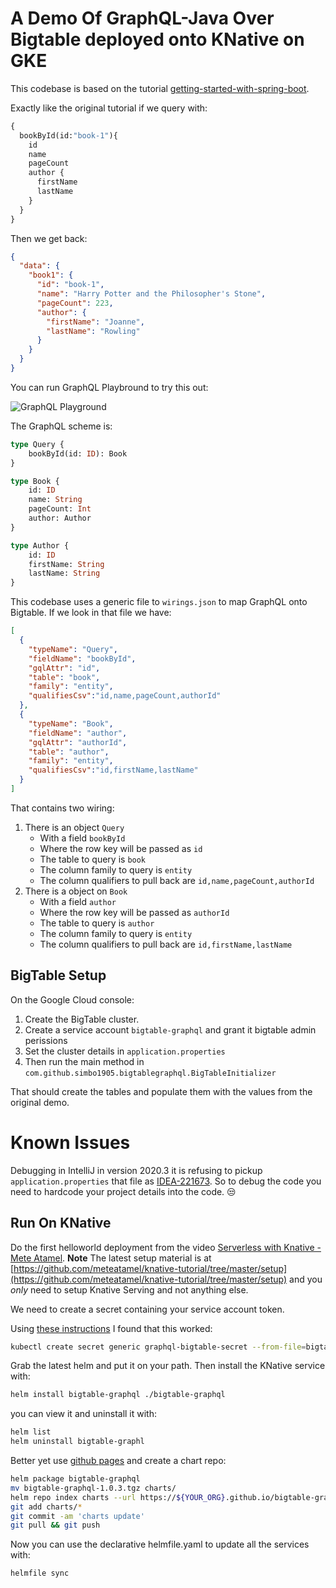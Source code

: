 
# A Demo Of GraphQL-Java Over Bigtable deployed onto KNative on GKE

This codebase is based on the tutorial [getting-started-with-spring-boot](https://www.graphql-java.com/tutorials/getting-started-with-spring-boot/).

Exactly like the original tutorial if we query with:

```graphql
{
  bookById(id:"book-1"){
    id
    name
    pageCount
    author {
      firstName
      lastName
    }
  }
}
```

Then we get back: 

```json
{
  "data": {
    "book1": {
      "id": "book-1",
      "name": "Harry Potter and the Philosopher's Stone",
      "pageCount": 223,
      "author": {
        "firstName": "Joanne",
        "lastName": "Rowling"
      }
    }
  }
}
```

You can run GraphQL Playbround to try this out: 

![GraphQL Playground](https://raw.githubusercontent.com/simbo1905/bigtable-graphql/master/graphql-bigtable.png)

The GraphQL scheme is:

```graphql
type Query {
    bookById(id: ID): Book
}

type Book {
    id: ID
    name: String
    pageCount: Int
    author: Author
}

type Author {
    id: ID
    firstName: String
    lastName: String
}
```

This codebase uses a generic file to `wirings.json` to map GraphQL onto Bigtable. If we look in that file we have:

```json
[
  {
    "typeName": "Query",
    "fieldName": "bookById",
    "gqlAttr": "id",
    "table": "book",
    "family": "entity",
    "qualifiesCsv":"id,name,pageCount,authorId"
  },
  {
    "typeName": "Book",
    "fieldName": "author",
    "gqlAttr": "authorId",
    "table": "author",
    "family": "entity",
    "qualifiesCsv":"id,firstName,lastName"
  }
]
```

That contains two wiring: 

 1. There is an object `Query`
    * With a field `bookById`
    * Where the row key will be passed as `id`
    * The table to query is `book`
    * The column family to query is `entity`
    * The column qualifiers to pull back are `id,name,pageCount,authorId`
 2. There is a object on `Book`
    * With a field `author`
    * Where the row key will be passed as `authorId`
    * The table to query is `author`
    * The column family to query is `entity`
    * The column qualifiers to pull back are `id,firstName,lastName`


## BigTable Setup

On the Google Cloud console: 

 1. Create the BigTable cluster. 
 2. Create a service account `bigtable-graphql` and grant it bigtable admin perissions
 3. Set the cluster details in `application.properties`
 4. Then run the main method in `com.github.simbo1905.bigtablegraphql.BigTableInitializer`

That should create the tables and populate them with the values from the original demo. 

# Known Issues

Debugging in IntelliJ in version 2020.3 it is refusing to pickup `application.properties` that file as [IDEA-221673](https://youtrack.jetbrains.com/issue/IDEA-221673?_ga=2.261730190.2065449588.1610823467-1536685944.1605418802). So to debug the code you need to hardcode your project details into the code. :unamused:

## Run On KNative

Do the first helloworld deployment from the video [Serverless with Knative - Mete Atamel](https://www.youtube.com/watch?v=HiIJqMqFbC0).
**Note** The latest setup material is at [https://github.com/meteatamel/knative-tutorial/tree/master/setup](https://github.com/meteatamel/knative-tutorial/tree/master/setup) and you *only* need to setup Knative Serving and not anything else.

We need to create a secret containing your service account token.

Using [these instructions](https://knative.dev/docs/serving/samples/secrets-go/) I found that this worked:

```sh
kubectl create secret generic graphql-bigtable-secret --from-file=bigtable-sa.json
```

Grab the latest helm and put it on your path. Then install the KNative service with:

```sh
helm install bigtable-graphql ./bigtable-graphql
```

you can view it and uninstall it with:

```sh
helm list
helm uninstall bigtable-graphl
```

Better yet use [github pages](https://docs.github.com/en/free-pro-team@latest/github/working-with-github-pages/creating-a-github-pages-site) and create a chart repo:

```sh
helm package bigtable-graphql
mv bigtable-graphql-1.0.3.tgz charts/
helm repo index charts --url https://${YOUR_ORG}.github.io/bigtable-graphql/charts
git add charts/*
git commit -am 'charts update'
git pull && git push
```

Now you can use the declarative helmfile.yaml to update all the services with:

```sh
helmfile sync
```



